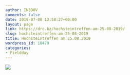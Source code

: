 ```yaml
---
author: IN3DOV
comments: false
date: 2019-07-08 12:58:27+00:00
layout: page
link: https://drc.bz/hochsteintreffen-am-25-08-2019/
slug: hochsteintreffen-am-25-08-2019
title: Hochsteintreffen am 25.08.2019
wordpress_id: 18479
categories:
- Fieldday
---
```



![](https://drc.bz/wp-content/uploads/2019/07/Hochstein.jpg)

